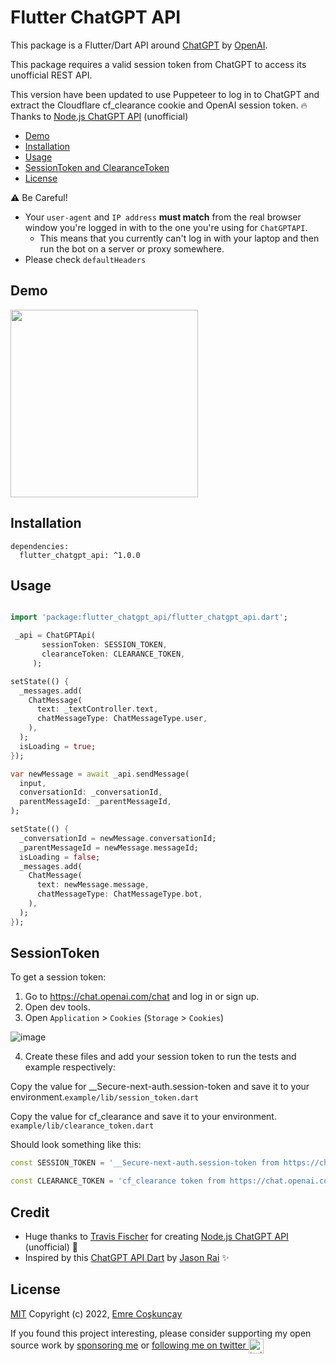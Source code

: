 # Flutter ChatGPT API

This package is a Flutter/Dart API around [ChatGPT](https://openai.com/blog/chatgpt) by [OpenAI](https://openai.com).  

This package requires a valid session token from ChatGPT to access its unofficial REST API.

This version have been updated to use Puppeteer to log in to ChatGPT and extract the Cloudflare cf_clearance cookie and OpenAI session token. 🔥 Thanks to [Node.js ChatGPT API](https://github.com/transitive-bullshit/chatgpt-api) (unofficial)

- [Demo](#demo)
- [Installation](#installation)
- [Usage](#usage) 
- [SessionToken and ClearanceToken](#sessiontoken) 
- [License](#license)

:warning: Be Careful!
- Your `user-agent` and `IP address` **must match** from the real browser window you're logged in with to the one you're using for `ChatGPTAPI`.
  - This means that you currently can't log in with your laptop and then run the bot on a server or proxy somewhere.
- Please check `defaultHeaders`
## Demo

<img src="https://user-images.githubusercontent.com/29631083/205933816-7e200521-7355-43e2-a41e-2a22c7b4c2c2.gif" width="300"/></a>
 
## Installation

```
dependencies:
  flutter_chatgpt_api: ^1.0.0
```

## Usage

```dart

import 'package:flutter_chatgpt_api/flutter_chatgpt_api.dart';

 _api = ChatGPTApi(
       sessionToken: SESSION_TOKEN,
       clearanceToken: CLEARANCE_TOKEN,
     );

setState(() {
  _messages.add(
    ChatMessage(
      text: _textController.text,
      chatMessageType: ChatMessageType.user,
    ),
  );
  isLoading = true;
});  

var newMessage = await _api.sendMessage(
  input,
  conversationId: _conversationId,
  parentMessageId: _parentMessageId,
);

setState(() {
  _conversationId = newMessage.conversationId;
  _parentMessageId = newMessage.messageId;
  isLoading = false;
  _messages.add(
    ChatMessage(
      text: newMessage.message,
      chatMessageType: ChatMessageType.bot,
    ),
  );
});
```
## SessionToken 

To get a session token:

1. Go to https://chat.openai.com/chat and log in or sign up.
2. Open dev tools.
3. Open `Application` > `Cookies` (`Storage` > `Cookies`)
   
 ![image](https://user-images.githubusercontent.com/29631083/207098307-bbe78b3d-0704-42f2-828e-70e2b71691af.png)
   
4. Create these files and add your session token to run the tests and example respectively:


Copy the value for __Secure-next-auth.session-token and save it to your environment.`example/lib/session_token.dart`
 
Copy the value for cf_clearance and save it to your environment.
`example/lib/clearance_token.dart`

Should look something like this:
```dart
const SESSION_TOKEN = '__Secure-next-auth.session-token from https://chat.openai.com/chat';
```

```dart
const CLEARANCE_TOKEN = 'cf_clearance token from https://chat.openai.com/chat';
```
## Credit

- Huge thanks to <a href="https://twitter.com/transitive_bs">Travis Fischer</a> for creating [Node.js ChatGPT API](https://github.com/transitive-bullshit/chatgpt-api) (unofficial) 💪
- Inspired by this [ChatGPT API Dart](https://github.com/MisterJimson/chatgpt_api_dart) by [Jason Rai](https://github.com/MisterJimson) ✨

## License

[MIT](https://choosealicense.com/licenses/mit/) Copyright (c) 2022, [Emre Coşkunçay](https://github.com/coskuncay)

If you found this project interesting, please consider supporting my open source work by [sponsoring me](https://github.com/sponsors/coskuncay) or <a href="https://twitter.com/justecdev">following me on twitter <img src="https://storage.googleapis.com/saasify-assets/twitter-logo.svg" alt="twitter" height="24px" align="center"></a>